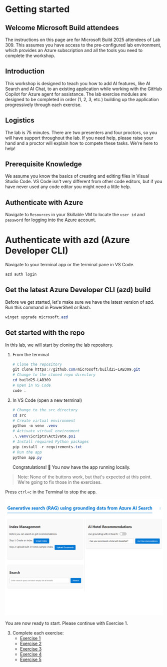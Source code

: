 # Getting started

## Welcome Microsoft Build attendees
The instructions on this page are for Microsoft Build 2025 attendees of Lab 309. This assumes you have access to the pre-configured lab environment, which provides an Azure subscription and all the tools you need to complete the workshop.

## Introduction
This workshop is designed to teach you how to add AI features, like AI Search and AI Chat, to an existing application while working with the GitHub Copilot for Azure agent for assistance. The lab exercise modules are designed to be completed in order (1, 2, 3, etc.) building up the application progressively through each exercise.

## Logistics
The lab is 75 minutes. There are two presenters and four proctors, so you will have support throughout the lab. If you need help, please raise your hand and a proctor will explain how to compete these tasks. We're here to help!

## Prerequisite Knowledge 
We assume you know the basics of creating and editing files in Visual Studio Code. VS Code isn't very different from other code editors, but if you have never used any code editor you might need a little help.

## Authenticate with Azure
Navigate to `Resources` in your Skillable VM to locate the `user id` and `password` for logging into the Azure account.

# Authenticate with azd (Azure Developer CLI)
Navigate to your terminal app or the terminal pane in VS Code.

```bash
azd auth login
```

## Get the latest Azure Developer CLI (azd) build
Before we get started, let's make sure we have the latest version of azd. Run this command in PowerShell or Bash.

```powershell
winget upgrade microsoft.azd
```

## Get started with the repo
In this lab, we will start by cloning the lab repository.

1. From the terminal

    ```powershell
    # Clone the repository
    git clone https://github.com/microsoft/build25-LAB309.git
    # Change to the cloned repo directory
    cd build25-LAB309
    # Open in VS Code
    code .
    ```

2. In VS Code (open a new terminal)

  

    ```powershell
    # Change to the src directory
    cd src
    # Create virtual environment
    python -m venv .venv
    # Activate virtual environment
    .\.venv\Scripts\Activate.ps1
    # Install required Python packages
    pip install -r requirements.txt
    # Run the app
    python app.py
    ```
    Congratulations! 🎉 You now have the app running locally.
    
> Note:
> None of the buttons work, but that's expected at this point. We're going to fix those in the exercises.

Press `ctrl+c` in the Terminal to stop the app.

![Screenshot](/Lab-Instructions/Images/app-image.png)

You are now ready to start. Please continue with Exercise 1.

3. Complete each exercise:
   - [Exercise 1](/Lab-Instructions/Exercise-1.md)
   - [Exercise 2](/Lab-Instructions/Exercise-2.md)
   - [Exercise 3](/Lab-Instructions/Exercise-3.md)
   - [Exercise 4](/Lab-Instructions/Exercise-4.md)
   - [Exercise 5](/Lab-Instructions/Exercise-5.md)
